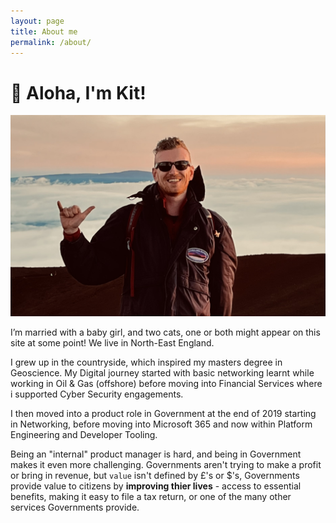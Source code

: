 ```yaml
---
layout: page
title: About me
permalink: /about/
---
```

# :wave: Aloha, I'm Kit!

![Image of me throwing a shaka at the top of Mauna Kea](/assets/images/Me.jpeg)

I’m married with a baby girl, and two cats, one or both might appear on this site at some point! We live in North-East England.

I grew up in the countryside, which inspired my masters degree in Geoscience. My Digital journey started with basic networking learnt while working in Oil & Gas (offshore) before moving into Financial Services where i supported Cyber Security engagements.

I then moved into a product role in Government at the end of 2019 starting in Networking, before moving into Microsoft 365 and now within Platform Engineering and Developer Tooling.

Being an "internal" product manager is hard, and being in Government makes it even more challenging. Governments aren't trying to make a profit or bring in revenue, but `value` isn't defined by £'s or $'s, Governments provide value to citizens by **improving thier lives** - access to essential benefits, making it easy to file a tax return, or one of the many other services Governments provide. 